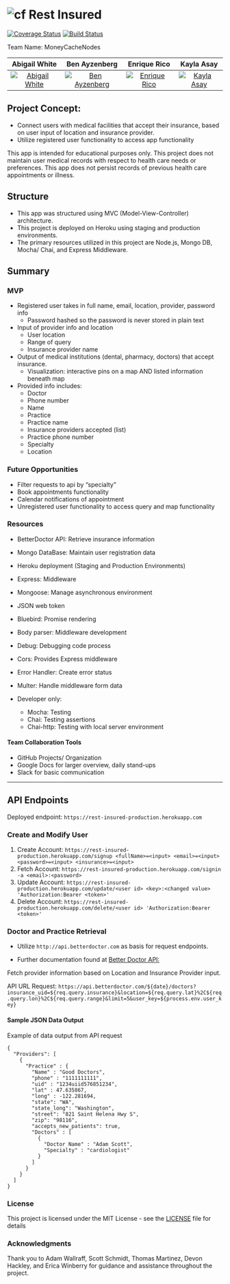# ![cf](https://i.imgur.com/7v5ASc8.png) Rest Insured

[![Coverage Status](https://coveralls.io/repos/github/MoneyCashNodes/RestInsured-API/badge.svg)](https://coveralls.io/github/MoneyCashNodes/RestInsured-API)
[![Build Status](https://travis-ci.org/MoneyCashNodes/RestInsured-API.svg?branch=master)](https://travis-ci.org/MoneyCashNodes/RestInsured-API)

Team Name: MoneyCacheNodes

Abigail White | Ben Ayzenberg | Enrique Rico | Kayla Asay
:----------------------------:|:----------------------------: | :------:| :------:
[![Abigail White](image)](https://github.com/abswhite) | [![Ben Ayzenberg](image)](https://github.com/BAyzenberg) | [![Enrique Rico](image)](https://github.com/EnriqueRico)|[![Kayla Asay ](image)](https://github.com/thegrimheep)

## Project Concept:
* Connect users with medical facilities that accept their insurance, based on user input of location and insurance provider.
* Utilize registered user functionality to access app functionality

This app is intended for educational purposes only. This project does not maintain user medical records with respect to health care needs or preferences. This app does not persist records of previous health care appointments or illness.

## Structure
* This app was structured using MVC (Model-View-Controller) architecture.
* This project is deployed on Heroku using staging and production environments.
* The primary resources utilized in this project are Node.js, Mongo DB, Mocha/ Chai, and Express Middleware.

## Summary
### MVP
* Registered user takes in full name, email, location, provider, password info
  * Password hashed so the password is never stored in plain text
* Input of provider info and location
  * User location
  * Range of query
  * Insurance provider name
* Output of medical institutions (dental, pharmacy, doctors) that accept insurance.
  * Visualization: interactive pins on a map AND listed information beneath map
* Provided info includes:
  * Doctor
  * Phone number
  * Name
  * Practice
  * Practice name
  * Insurance providers accepted (list)
  * Practice phone number
  * Specialty
  * Location

### Future Opportunities
* Filter requests to api by “specialty”
* Book appointments functionality
* Calendar notifications of appointment
* Unregistered user functionality to access query and map functionality

### Resources
  * BetterDoctor API: Retrieve insurance information
  * Mongo DataBase: Maintain user registration data
  * Heroku deployment (Staging and Production Environments)
  * Express: Middleware
  * Mongoose: Manage asynchronous environment
  * JSON web token
  * Bluebird: Promise rendering
  * Body parser: Middleware development
  * Debug: Debugging code process
  * Cors: Provides Express middleware
  * Error Handler: Create error status
  * Multer: Handle middleware form data

  * Developer only:
      * Mocha: Testing
      * Chai: Testing assertions
      * Chai-http: Testing with local server environment

#### Team Collaboration Tools
  * GitHub Projects/ Organization
  * Google Docs for larger overview, daily stand-ups
  * Slack for basic communication
_____
## API Endpoints
Deployed endpoint: `https://rest-insured-production.herokuapp.com`

### Create and Modify User
1. Create Account: `https://rest-insured-production.herokuapp.com/signup <fullName>=<input> <email>=<input> <password>=<input> <insurance>=<input>`
2. Fetch Account: `https://rest-insured-production.herokuapp.com/signin -a <email>:<password>`
3. Update Account: `https://rest-insured-production.herokuapp.com/update/<user id> <key>:<changed value> 'Authorization:Bearer <token>'`
4. Delete Account: `https://rest-insured-production.herokuapp.com/delete/<user id> 'Authorization:Bearer <token>'`

### Doctor and Practice Retrieval
* Utilize `http://api.betterdoctor.com` as basis for request endpoints.

* Further documentation found at [Better Doctor API:](https://developer.betterdoctor.com/documentation15)

Fetch provider information based on Location and Insurance Provider input.

API URL Request:
`https://api.betterdoctor.com/${date}/doctors?insurance_uid=${req.query.insurance}&location=${req.query.lat}%2C${req.query.lon}%2C${req.query.range}&limit=5&user_key=${process.env.user_key}`

#### Sample JSON Data Output
Example of data output from API request
```
{
  "Providers": [
    {
      "Practice" : {
        "Name" : "Good Doctors",
        "phone" : "1111111111",
        "uid" : "1234uiid576851234",
        "lat" : 47.635867,
        "long" : -122.281694,
        "state": "WA",
        "state_long": "Washington",
        "street": "821 Saint Helena Hwy S",
        "zip": "98116",
        "accepts_new_patients": true,
        "Doctors" : [
          {
            "Doctor Name" : "Adam Scott",
            "Specialty" : "cardiologist"
          }
        ]
      }
    }
  ]
}
```
### License

This project is licensed under the MIT License - see the [LICENSE](LICENSE) file for details

### Acknowledgments

Thank you to Adam Wallraff, Scott Schmidt, Thomas Martinez, Devon Hackley, and Erica Winberry for guidance and assistance throughout the project.
